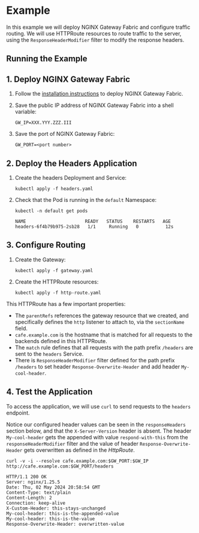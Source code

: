 # Example

In this example we will deploy NGINX Gateway Fabric and configure traffic routing.
We will use HTTPRoute resources to route traffic to the server, using the `ResponseHeaderModifier` filter to modify
the response headers.

## Running the Example

## 1. Deploy NGINX Gateway Fabric

1. Follow the [installation instructions](https://docs.nginx.com/nginx-gateway-fabric/installation/) to deploy NGINX Gateway Fabric.

1. Save the public IP address of NGINX Gateway Fabric into a shell variable:

   ```text
   GW_IP=XXX.YYY.ZZZ.III
   ```

1. Save the port of NGINX Gateway Fabric:

   ```text
   GW_PORT=<port number>
   ```

## 2. Deploy the Headers Application

1. Create the headers Deployment and Service:

   ```shell
   kubectl apply -f headers.yaml
   ```

1. Check that the Pod is running in the `default` Namespace:

   ```shell
   kubectl -n default get pods
   ```

   ```text
   NAME                      READY   STATUS    RESTARTS   AGE
   headers-6f4b79b975-2sb28   1/1     Running   0          12s
   ```

## 3. Configure Routing

1. Create the Gateway:

   ```shell
   kubectl apply -f gateway.yaml
   ```

1. Create the HTTPRoute resources:

   ```shell
   kubectl apply -f http-route.yaml
   ```

This HTTPRoute has a few important properties:

- The `parentRefs` references the gateway resource that we created, and specifically defines the `http` listener to attach to, via the `sectionName` field.
- `cafe.example.com` is the hostname that is matched for all requests to the backends defined in this HTTPRoute.
- The `match` rule defines that all requests with the path prefix `/headers` are sent to the `headers` Service.
- There is `ResponseHeaderModifier` filter defined for the path prefix `/headers` to set header `Response-Overwrite-Header` and add header `My-cool-header`.

## 4. Test the Application

To access the application, we will use `curl` to send requests to the `headers` endpoint.


Notice our configured header values can be seen in the `responseHeaders` section below, and that the `X-Server-Version` header is absent. The header `My-cool-header` gets the appended with value `respond-with-this` from the `responseHeaderModifier` filter and the value of header `Response-Overwrite-Header` gets overwritten as defined in the *HttpRoute*.

```shell
curl -v -i --resolve cafe.example.com:$GW_PORT:$GW_IP http://cafe.example.com:$GW_PORT/headers
```

```text
HTTP/1.1 200 OK
Server: nginx/1.25.5
Date: Thu, 02 May 2024 20:58:54 GMT
Content-Type: text/plain
Content-Length: 2
Connection: keep-alive
X-Custom-Header: this-stays-unchanged
My-cool-header: this-is-the-appended-value
My-cool-header: this-is-the-value
Response-Overwrite-Header: overwritten-value
```
